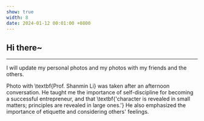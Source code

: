 ```yaml
---
show: true
width: 8
date: 2024-01-12 00:01:00 +0800
---
```


<div class="p-4">
    <h2>Hi there~</h2>
    <hr />
    <p>
        I will update my personal photos and my photos with my friends and the others.
    </p>
    <p>
        Photo with \textbf{Prof. Shanmin Li} was taken after an afternoon conversation. He taught me the importance of self-discipline for becoming a successful entrepreneur, and that \textbf{'character is revealed in small matters; principles are revealed in large ones.'} He also emphasized the importance of etiquette and considering others' feelings.
    </p>
</div>
